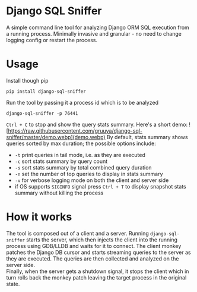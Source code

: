 Django SQL Sniffer
==================
A simple command line tool for analyzing Django ORM SQL execution from a running process.
Minimally invasive and granular - no need to change logging config or restart the process.

# Usage
Install though pip
```
pip install django-sql-sniffer
```
Run the tool by passing it a process id which is to be analyzed
```
django-sql-sniffer -p 76441
```
`Ctrl + C` to stop and show the query stats summary. Here's a short demo:
![https://raw.githubusercontent.com/gruuya/django-sql-sniffer/master/demo.webp](demo.webp)
By default, stats summary shows queries sorted by max duration; the possible options include:
- `-t` print queries in tail mode, i.e. as they are executed
- `-c` sort stats summary by query count
- `-s` sort stats summary by total combined query duration
- `-n` set the number of top queries to display in stats summary
- `-v` for verbose logging mode on both the client and server side
- if OS supports `SIGINFO` signal press `Ctrl + T` to display snapshot stats summary without killing the process
# How it works
The tool is composed out of a client and a server. Running `django-sql-sniffer` starts the server, which then 
injects the client into the running process using GDB/LLDB and waits for it to connect. 
The client monkey patches the Django DB cursor and starts streaming queries to the server as they are executed.
The queries are then collected and analyzed on the server side.\
Finally, when the server gets a shutdown signal, it stops the client which in turn rolls back the monkey patch leaving
the target process in the original state.